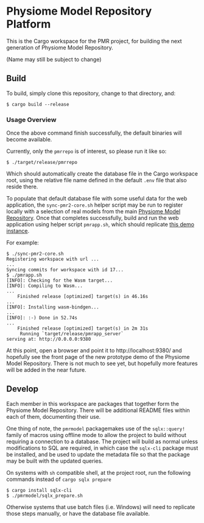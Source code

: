 # Physiome Model Repository Platform

This is the Cargo workspace for the PMR project, for building the next
generation of Physiome Model Repository.

(Name may still be subject to change)

## Build

To build, simply clone this repository, change to that directory, and:

```console
$ cargo build --release
```

### Usage Overview

Once the above command finish successfully, the default binaries will
become available.

Currently, only the `pmrrepo` is of interest, so please run it like so:

```console
$ ./target/release/pmrrepo
```

Which should automatically create the database file in the Cargo
workspace root, using the relative file name defined in the default
`.env` file that also reside there.

To populate that default database file with some useful data for the web
application, the `sync-pmr2-core.sh` helper script may be run to
register locally with a selection of real models from the main [Physiome
Model Repository](https://models.physiomeproject.org/).  Once that
completes successfully, build and run the web application using helper
script `pmrapp.sh`, which should replicate [this demo instance](
https://pmr3.demo.physiomeproject.org/).

For example:

```console
$ ./sync-pmr2-core.sh
Registering workspace with url ...
...
Syncing commits for workspace with id 17...
$ ./pmrapp.sh
[INFO]: Checking for the Wasm target...
[INFO]: Compiling to Wasm...
...
    Finished release [optimized] target(s) in 46.16s
...
[INFO]: Installing wasm-bindgen...
...
[INFO]: :-) Done in 52.74s
...
    Finished release [optimized] target(s) in 2m 31s
     Running `target/release/pmrapp_server`
serving at: http://0.0.0.0:9380
```

At this point, open a browser and point it to http://localhost:9380/ and
hopefully see the front page of the new prototype demo of the Physiome
Model Repository.  There is not much to see yet, but hopefully more
features will be added in the near future.

## Develop

Each member in this workspace are packages that together form the
Physiome Model Repository.  There will be additional README files within
each of them, documenting their use.

One thing of note, the `pmrmodel` packagemakes  use of the
`sqlx::query!` family of macros using offline mode to allow the project
to build without requiring a connection to a database.  The project will
build as normal unless modifications to SQL are required, in which case
the `sqlx-cli` package must be installed, and be used to update the
metadata file so that the package may be built with the updated queries.

On systems with `sh` compatible shell, at the project root, run the
following commands instead of `cargo sqlx prepare`

```console
$ cargo install sqlx-cli
$ ./pmrmodel/sqlx_prepare.sh
```

Otherwise systems that use batch files (i.e. Windows) will need to
replicate those steps manually, or have the database file available.
